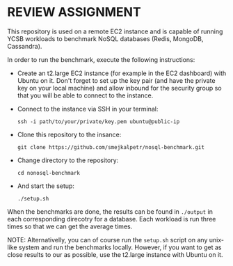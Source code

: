 # REVIEW ASSIGNMENT

This repository is used on a remote EC2 instance and is capable of running YCSB workloads to benchmark NoSQL databases (Redis, MongoDB, Cassandra).

In order to run the benchmark, execute the following instructions:

* Create an t2.large EC2 instance (for example in the EC2 dashboard) with Ubuntu on it. Don't forget to set up the key pair (and have the private key on your local machine) and allow inbound for the security group so that you will be able to connect to the instance.

* Connect to the instance via SSH in your terminal:

    `ssh -i path/to/your/private/key.pem ubuntu@public-ip`

* Clone this repository to the insance:

    `git clone https://github.com/smejkalpetr/nosql-benchmark.git`

* Change directory to the repository:

    `cd nonosql-benchmark`

* And start the setup:

    `./setup.sh`

When the benchmarks are done, the results can be found in `./output` in each corresponding direcotry for a database. Each workload is run three times so that we can get the average times.

NOTE: Alternativelly, you can of course run the `setup.sh` script on any unix-like system and run the benchmarks locally. However, if you want to get as close results to our as possible, use the t2.large instance with Ubuntu on it.
